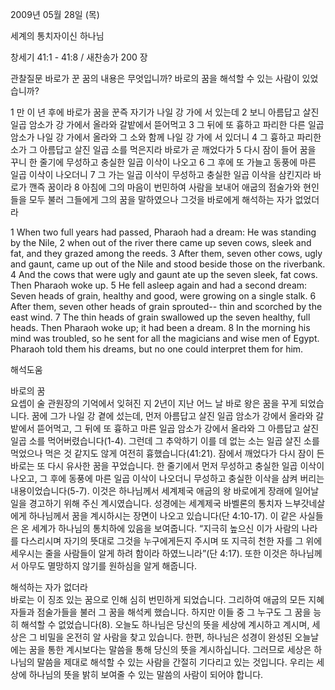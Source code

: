 2009년 05월 28일 (목)

세계의 통치자이신 하나님



창세기 41:1 - 41:8 / 새찬송가 200 장


관찰질문
바로가 꾼 꿈의 내용은 무엇입니까?
바로의 꿈을 해석할 수 있는 사람이 있었습니까?

1 만 이 년 후에 바로가 꿈을 꾼즉 자기가 나일 강 가에 서 있는데 2 보니 아름답고 살진 일곱 암소가 강 가에서 올라와 갈밭에서 뜯어먹고 3 그 뒤에 또 흉하고 파리한 다른 일곱 암소가 나일 강 가에서 올라와 그 소와 함께 나일 강 가에 서 있더니 4 그 흉하고 파리한 소가 그 아름답고 살진 일곱 소를 먹은지라 바로가 곧 깨었다가 
5 다시 잠이 들어 꿈을 꾸니 한 줄기에 무성하고 충실한 일곱 이삭이 나오고 6 그 후에 또 가늘고 동풍에 마른 일곱 이삭이 나오더니 7 그 가는 일곱 이삭이 무성하고 충실한 일곱 이삭을 삼킨지라 바로가 깬즉 꿈이라 8 아침에 그의 마음이 번민하여 사람을 보내어 애굽의 점술가와 현인들을 모두 불러 그들에게 그의 꿈을 말하였으나 그것을 바로에게 해석하는 자가 없었더라  

1 When two full years had passed, Pharaoh had a dream: He was standing by the Nile, 2 when out of the river there came up seven cows, sleek and fat, and they grazed among the reeds. 3 After them, seven other cows, ugly and gaunt, came up out of the Nile and stood beside those on the riverbank. 4 And the cows that were ugly and gaunt ate up the seven sleek, fat cows. Then Pharaoh woke up. 5 He fell asleep again and had a second dream: Seven heads of grain, healthy and good, were growing on a single stalk. 6 After them, seven other heads of grain sprouted-- thin and scorched by the east wind. 7 The thin heads of grain swallowed up the seven healthy, full heads. Then Pharaoh woke up; it had been a dream. 8 In the morning his mind was troubled, so he sent for all the magicians and wise men of Egypt. Pharaoh told them his dreams, but no one could interpret them for him.

해석도움





바로의 꿈  
요셉이 술 관원장의 기억에서 잊혀진 지 2년이 지난 어느 날 바로 왕은 꿈을 꾸게 되었습니다. 꿈에 그가 나일 강 곁에 섰는데, 먼저 아름답고 살진 일곱 암소가 강에서 올라와 갈밭에서 뜯어먹고, 그 뒤에 또 흉하고 마른 일곱 암소가 강에서 올라와 그 아름답고 살진 일곱 소를 먹어버렸습니다(1-4). 그런데 그 추악하기 이를 데 없는 소는 일곱 살진 소를 먹었으나 먹은 것 같지도 않게 여전히 흉했습니다(41:21). 잠에서 깨었다가 다시 잠이 든 바로는 또 다시 유사한 꿈을 꾸었습니다. 한 줄기에서 먼저 무성하고 충실한 일곱 이삭이 나오고, 그 후에 동풍에 마른 일곱 이삭이 나오더니 무성하고 충실한 이삭을 삼켜 버리는 내용이었습니다(5-7). 이것은 하나님께서 세계제국 애굽의 왕 바로에게 장래에 일어날 일을 경고하기 위해 주신 계시였습니다. 성경에는 세계제국 바벨론의 통치자 느부갓네살에게 하나님께서 꿈을 계시하시는 장면이 나오고 있습니다(단 4:10-17). 이 같은 사실들은 온 세계가 하나님의 통치하에 있음을 보여줍니다. “지극히 높으신 이가 사람의 나라를 다스리시며 자기의 뜻대로 그것을 누구에게든지 주시며 또 지극히 천한 자를 그 위에 세우시는 줄을 사람들이 알게 하려 함이라 하였느니라”(단 4:17). 또한 이것은 하나님께서 아무도 멸망하지 않기를 원하심을 알게 해줍니다.           

해석하는 자가 없더라  
바로는 이 징조 있는 꿈으로 인해 심히 번민하게 되었습니다. 그리하여 애굽의 모든 지혜자들과 점술가들을 불러 그 꿈을 해석케 했습니다. 하지만 이들 중 그 누구도 그 꿈을 능히 해석할 수 없었습니다(8). 오늘도 하나님은 당신의 뜻을 세상에 계시하고 계시며, 세상은 그 비밀을 온전히 알 사람을 찾고 있습니다. 한편, 하나님은 성경이 완성된 오늘날에는 꿈을 통한 계시보다는 말씀을 통해 당신의 뜻을 계시하십니다. 그러므로 세상은 하나님의 말씀을 제대로 해석할 수 있는 사람을 간절히 기다리고 있는 것입니다. 우리는 세상에 하나님의 뜻을 밝히 보여줄 수 있는 말씀의 사람이 되어야 합니다.